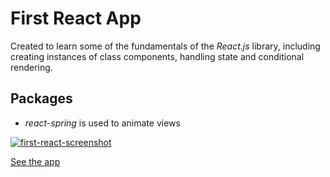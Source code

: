 # First React App

Created to learn some of the fundamentals of the *React.js* library, including creating instances of class components, handling state and conditional rendering. 

## Packages

- *react-spring* is used to animate views

[![first-react-screenshot](https://user-images.githubusercontent.com/57681651/98676763-ed92a300-2353-11eb-8b96-a08bf72ffd09.JPG)](https://master.d3lq303l5t0cvj.amplifyapp.com/Home)

[See the app](https://master.d3lq303l5t0cvj.amplifyapp.com/Home)


